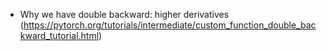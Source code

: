 - Why we have double backward: higher derivatives (https://pytorch.org/tutorials/intermediate/custom_function_double_backward_tutorial.html)